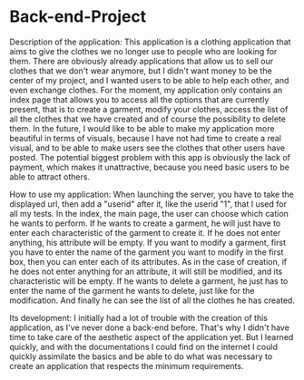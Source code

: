 # Back-end-Project

Description of the application:
This application is a clothing application that aims to give the clothes we no longer use to people who are looking for them. There are obviously already applications that allow us to sell our clothes that we don't wear anymore, but I didn't want money to be the center of my project, and I wanted users to be able to help each other, and even exchange clothes.
For the moment, my application only contains an index page that allows you to access all the options that are currently present, that is to create a garment, modify your clothes, access the list of all the clothes that we have created and of course the possibility to delete them.
In the future, I would like to be able to make my application more beautiful in terms of visuals, because I have not had time to create a real visual, and to be able to make users see the clothes that other users have posted.
The potential biggest problem with this app is obviously the lack of payment, which makes it unattractive, because you need basic users to be able to attract others.

How to use my application:
When launching the server, you have to take the displayed url, then add a "userid" after it, like the userid "1", that I used for all my tests.
In the index, the main page, the user can choose which cation he wants to perform.
If he wants to create a garment, he will just have to enter each characteristic of the garment to create it. If he does not enter anything, his attribute will be empty.
If you want to modify a garment, first you have to enter the name of the garment you want to modify in the first box, then you can enter each of its attributes. As in the case of creation, if he does not enter anything for an attribute, it will still be modified, and its characteristic will be empty.
If he wants to delete a garment, he just has to enter the name of the garment he wants to delete, just like for the modification.
And finally he can see the list of all the clothes he has created.

Its development:
I initially had a lot of trouble with the creation of this application, as I've never done a back-end before. That's why I didn't have time to take care of the aesthetic aspect of the application yet. But I learned quickly, and with the documentations I could find on the internet I could quickly assimilate the basics and be able to do what was necessary to create an application that respects the minimum requirements.
